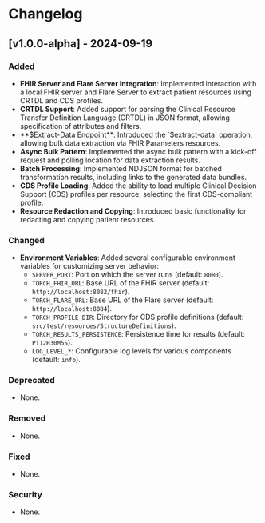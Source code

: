 # Changelog

## [v1.0.0-alpha] - 2024-09-19

### Added
- **FHIR Server and Flare Server Integration**: Implemented interaction with a local FHIR server and Flare Server to extract patient resources using CRTDL and CDS profiles.
- **CRTDL Support**: Added support for parsing the Clinical Resource Transfer Definition Language (CRTDL) in JSON format, allowing specification of attributes and filters.
- **$Extract-Data Endpoint**: Introduced the `$extract-data` operation, allowing bulk data extraction via FHIR Parameters resources.
- **Async Bulk Pattern**: Implemented the async bulk pattern with a kick-off request and polling location for data extraction results.
- **Batch Processing**: Implemented NDJSON format for batched transformation results, including links to the generated data bundles.
- **CDS Profile Loading**: Added the ability to load multiple Clinical Decision Support (CDS) profiles per resource, selecting the first CDS-compliant profile.
- **Resource Redaction and Copying**: Introduced basic functionality for redacting and copying patient resources.

### Changed
- **Environment Variables**: Added several configurable environment variables for customizing server behavior:
    - `SERVER_PORT`: Port on which the server runs (default: `8080`).
    - `TORCH_FHIR_URL`: Base URL of the FHIR server (default: `http://localhost:8082/fhir`).
    - `TORCH_FLARE_URL`: Base URL of the Flare server (default: `http://localhost:8084`).
    - `TORCH_PROFILE_DIR`: Directory for CDS profile definitions (default: `src/test/resources/StructureDefinitions`).
    - `TORCH_RESULTS_PERSISTENCE`: Persistence time for results (default: `PT12H30M5S`).
    - `LOG_LEVEL_*`: Configurable log levels for various components (default: `info`).

### Deprecated
- None.

### Removed
- None.

### Fixed
- None.

### Security
- None.


